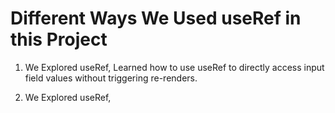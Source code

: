 # Different Ways We Used useRef in this Project

1. We Explored useRef, Learned how to use useRef to directly access input field values without triggering re-renders.

2. We Explored useRef, 
